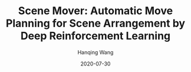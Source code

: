 ---
layout: post
title: "Scene Mover: Automatic Move Planning for Scene Arrangement by Deep Reinforcement Learning"
date: 2020-07-30
author: Hanqing Wang
cover: '/assets/files/posts/mover/cover.png'
thumbnail: '/assets/files/posts/mover/case.gif'
authors: <strong>Hanqing Wang</strong>, Wei Liang and Lap-Fai Yu
venue: "SIGGRAPH Asia 2020. ACM Trans. Graph., Vol. 39, No. 6, Article 233. Publication date: December 2020."
paper: https://github.com/HanqingWangAI/SceneMover/blob/master/assets/mover.pdf
code: https://github.com/HanqingWangAI/SceneMover
demo: https://www.youtube.com/embed/zSM-s7zh-vk
# demo: http://iitlab.bit.edu.cn/mcislab/~liangwei/projects/aaai19_3d_recon/assets/supplementary_2.mp4
# slide: '/assets/files/posts/3d_recon_19/Deep Single-View 3D Object Reconstruction with Visual Hull.pptx'
tags: "Scene&nbspArrangement Reinforcement&nbspLearning MCTS"
---